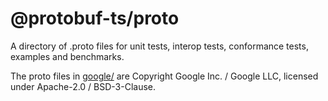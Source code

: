@protobuf-ts/proto
==========================

A directory of .proto files for unit tests, interop tests,
conformance tests, examples and benchmarks.

The proto files in [google/](./google) are Copyright Google Inc. /
Google LLC, licensed under Apache-2.0 / BSD-3-Clause.
